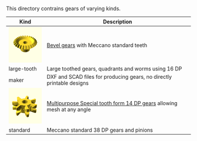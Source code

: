 This directory contrains gears of varying kinds.

Kind | Description
---- | -----------
[<img src="bevel/images/bevel-26.png" width="100">](bevel) | [Bevel gears](bevel) with Meccano standard teeth
large-tooth | Large toothed gears, quadrants and worms using 16 DP
maker | DXF and SCAD files for producing gears, no directly printable designs
[<img src="multipurpose/images/7t-14dp-gear3.png" width="100">](multipurpose) | [Multipurpose Special tooth form 14 DP gears](multipurpose) allowing mesh at any angle
standard | Meccano standard 38 DP gears and pinions
